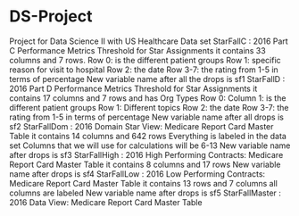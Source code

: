# DS-Project
Project for Data Science II with US Healthcare Data set
StarFallC : 2016 Part C Performance Metrics Threshold for Star Assignments
  it contains 33 columns and 7 rows. 
  Row 0: is the different patient groups
  Row 1: specific reason for visit to hospital
  Row 2: the date
  Row 3-7: the rating from 1-5 in terms of percentage
  New variable name after all the drops is sf1
StarFallD : 2016 Part D Performance Metrics Threshold for Star Assignments
  it contains 17 columns and 7 rows and has Org Types
  Row 0: Column 1: is the different patient groups
  Row 1: Different topics 
  Row 2: the date
  Row 3-7: the rating from 1-5 in terms of percentage
  New variable name after all drops is sf2
StarFallDom : 2016 Domain Star View: Medicare Report Card Master Table
  it contains 14 columns and 642 rows
  Everything is labeled in the data set
  Columns that we will use for calculations will be 6-13
  New variable name after drops is sf3
StarFallHigh : 2016 High Performing Contracts: Medicare Report Card Master Table
  it contains 8 columns and 17 rows 
  New variable name after drops is sf4
StarFallLow : 2016 Low Performing Contracts: Medicare Report Card Master Table
  it contains 13 rows and 7 columns
  all columns are labeled 
  New variable name after drops is sf5
StarFallMaster : 2016 Data View: Medicare Report Card Master Table	
